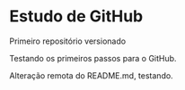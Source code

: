 # Estudo de GitHub
 
 Primeiro repositório versionado

 Testando os primeiros passos para o GitHub.

Alteração remota do README.md, testando.

